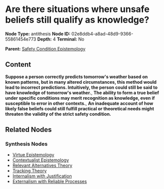 # Are there situations where unsafe beliefs still qualify as knowledge?

**Node Type:** antithesis
**Node ID:** 02e8ddb4-a8ad-48d9-9366-55861454e773
**Depth:** 4
**Terminal:** No

**Parent:** [Safety Condition Epistemology](safety-condition-epistemology-synthesis-18e6f69c-6c74-4a0c-92b8-d4672f9b4587.md)

## Content

**Suppose a person correctly predicts tomorrow's weather based on known patterns, but in many altered circumstances, this method would lead to incorrect predictions. Intuitively, the person could still be said to have knowledge of tomorrow's weather.**, **The ability to form a true belief under specific conditions may merit recognition as knowledge, even if susceptible to error in other contexts.**, **An inadequate account of how likely false beliefs could still fulfill practical or theoretical needs might threaten the validity of the strict safety condition.**

## Related Nodes

### Synthesis Nodes

- [Virtue Epistemology](virtue-epistemology-synthesis-5f20b56f-0b50-466f-b8cd-3cf30b6680a9.md)
- [Contextualist Epistemology](contextualist-epistemology-synthesis-ffaf70bb-5446-4645-8000-4b174962909f.md)
- [Relevant Alternatives Theory](relevant-alternatives-theory-synthesis-11f41223-7a47-46ce-84df-bdb3aa4befa5.md)
- [Tracking Theory](tracking-theory-synthesis-e6152f94-69d7-4f73-883f-a8b79167ff8e.md)
- [Internalism with Justification](internalism-with-justification-synthesis-e591f212-c939-4825-890e-40cffba03daf.md)
- [Externalism with Reliable Processes](externalism-with-reliable-processes-synthesis-b7cd589c-8691-4bfd-bb43-a100cafc4098.md)
